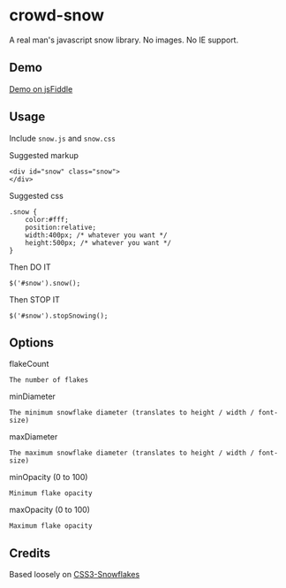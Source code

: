 crowd-snow
==========

A real man's javascript snow library. No images. No IE support.

## Demo

[Demo on jsFiddle](http://jsfiddle.net/delvarworld/vcex8/1/)

## Usage

Include `snow.js` and `snow.css`

Suggested markup

    <div id="snow" class="snow">
    </div>

Suggested css

    .snow {
        color:#fff;
        position:relative;
        width:400px; /* whatever you want */
        height:500px; /* whatever you want */
    }

Then DO IT

    $('#snow').snow();

Then STOP IT

    $('#snow').stopSnowing();

## Options

flakeCount

    The number of flakes
    
minDiameter

    The minimum snowflake diameter (translates to height / width / font-size)

maxDiameter

    The maximum snowflake diameter (translates to height / width / font-size)

minOpacity (0 to 100)

    Minimum flake opacity

maxOpacity (0 to 100)

    Maximum flake opacity

## Credits

Based loosely on [CSS3-Snowflakes](https://github.com/dmolsen/CSS3-Snowflakes)
